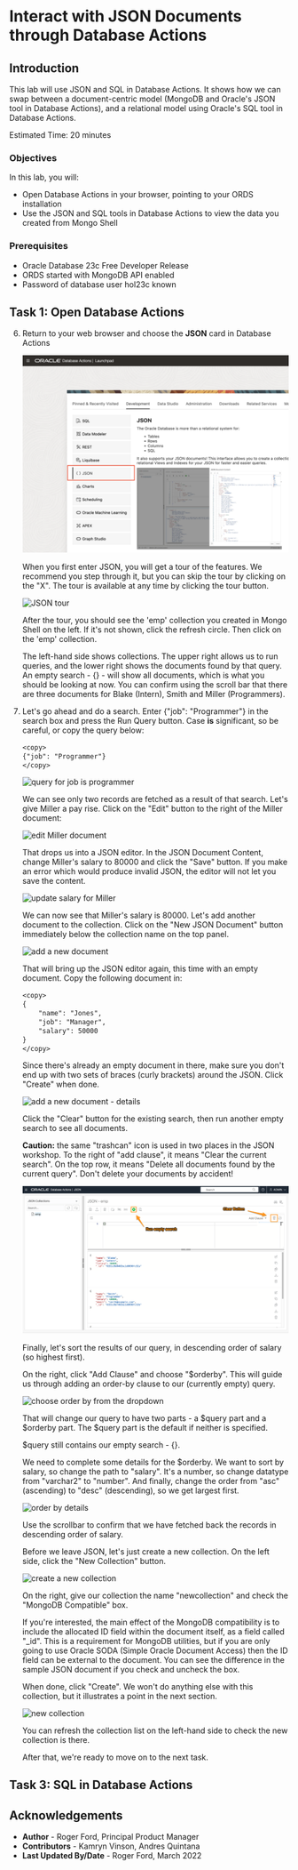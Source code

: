 # Interact with JSON Documents through Database Actions

## Introduction

This lab will use JSON and SQL in Database Actions. It shows how we can swap between a document-centric model (MongoDB and Oracle's JSON tool in Database Actions), and a relational model using Oracle's SQL tool in Database Actions.

Estimated Time: 20 minutes

### Objectives

In this lab, you will:

* Open Database Actions in your browser, pointing to your ORDS installation
* Use the JSON and SQL tools in Database Actions to view the data you created from Mongo Shell

### Prerequisites

* Oracle Database 23c Free Developer Release
* ORDS started with MongoDB API enabled
* Password of database user hol23c known

## Task 1: Open Database Actions


6. Return to your web browser and choose the **JSON** card in Database Actions

    ![choose JSON](./images/dbactions-menu-json.png " ")

    When you first enter JSON, you will get a tour of the features. We recommend you step through it, but you can skip the tour by clicking on the "X". The tour is available at any time by clicking the tour button.

    ![JSON tour](./images/json-tour-2.png " ")

    After the tour, you should see the 'emp' collection you created in Mongo Shell on the left. If it's not shown, click the refresh circle. Then click on the 'emp' collection.

    The left-hand side shows collections. The upper right allows us to run queries, and the lower right shows the documents found by that query. An empty search - {} - will show all documents, which is what you should be looking at now. You can confirm using the scroll bar that there are three documents for Blake (Intern), Smith and Miller (Programmers).

2. Let's go ahead and do a search. Enter {"job": "Programmer"} in the search box and press the Run Query button. Case **is** significant, so be careful, or copy the query below:

    ```
    <copy>
    {"job": "Programmer"}
    </copy>
    ```

    ![query for job is programmer](./images/job-programmer.png " ")

    We can see only two records are fetched as a result of that search. Let's give Miller a pay rise. Click on the "Edit" button to the right of the Miller document:

    ![edit Miller document](./images/edit-miller.png " ")

    That drops us into a JSON editor. In the JSON Document Content, change Miller's salary to 80000 and click the "Save" button. If you make an error which would produce invalid JSON, the editor will not let you save the content.

    ![update salary for Miller](./images/miller-salary.png " ")

    We can now see that Miller's salary is 80000. Let's add another document to the collection. Click on the "New JSON Document" button immediately below the collection name on the top panel.

    ![add a new document](./images/new-document-button.png " ")


    That will bring up the JSON editor again, this time with an empty document. Copy the following document in:

    ```
    <copy>
    {
        "name": "Jones",
        "job": "Manager",
        "salary": 50000
    }
    </copy>
    ```

    Since there's already an empty document in there, make sure you don't end up with two sets of braces (curly brackets) around the JSON. Click "Create" when done.

    ![add a new document - details](./images/new-jones.png)

    Click the "Clear" button for the existing search, then run another empty search to see all documents.

    **Caution:** the same "trashcan" icon is used in two places in the JSON workshop. To the right of "add clause", it means "Clear the current search". On the top row, it means "Delete all documents found by the current query". Don't delete your documents by accident!

    ![clear button and delete documents button](./images/empty-search.png " ")

    Finally, let's sort the results of our query, in descending order of salary (so highest first).

    On the right, click "Add Clause" and choose "$orderby". This will guide us through adding an order-by clause to our (currently empty) query.

    ![choose order by from the dropdown](./images/order-by.png " ")

    That will change our query to have two parts - a $query part and a $orderby part. The $query part is the default if neither is specified.

    $query still contains our empty search - {}.

    We need to complete some details for the $orderby. We want to sort by salary, so change the path to "salary". It's a number, so change datatype from "varchar2" to "number". And finally, change the order from "asc" (ascending) to "desc" (descending), so we get largest first. 

    ![order by details](./images/orderby-edit.png " ")

    Use the scrollbar to confirm that we have fetched back the records in descending order of salary.

    Before we leave JSON, let's just create a new collection. On the left side, click the "New Collection" button. 

    ![create a new collection](./images/new-col-button.png " ")

    On the right, give our collection the name "newcollection" and check the "MongoDB Compatible" box. 
    
    If you're interested, the main effect of the MongoDB compatibility is to include the allocated ID field within the document itself, as a field called "_id". This is a requirement for MongoDB utilities, but if you are only going to use Oracle SODA (Simple Oracle Document Access) then the ID field can be external to the document. You can see the difference in the sample JSON document if you check and uncheck the box.

    When done, click "Create".  We won't do anything else with this collection, but it illustrates a point in the next section.

    ![new collection](./images/new-collection.png " ")

    You can refresh the collection list on the left-hand side to check the new collection is there.

    After that, we're ready to move on to the next task.

## Task 3: SQL in Database Actions



## Acknowledgements

- **Author** - Roger Ford, Principal Product Manager
- **Contributors** - Kamryn Vinson, Andres Quintana
- **Last Updated By/Date** - Roger Ford, March 2022
